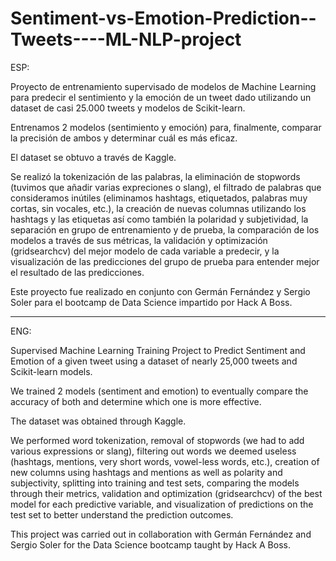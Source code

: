 # Sentiment-vs-Emotion-Prediction--Tweets----ML-NLP-project

ESP:

Proyecto de entrenamiento supervisado de modelos de Machine Learning para predecir el sentimiento y la emoción de un tweet dado utilizando un dataset de casi 25.000 tweets y modelos de Scikit-learn.

Entrenamos 2 modelos (sentimiento y emoción) para, finalmente, comparar la precisión de ambos y determinar cuál es más eficaz.

El dataset se obtuvo a través de Kaggle.

Se realizó la tokenización de las palabras, la eliminación de stopwords (tuvimos que añadir varias expreciones o slang), el filtrado de palabras que consideramos inútiles (eliminamos hashtags, etiquetados, palabras muy cortas, sin vocales, etc.), la creación de nuevas columnas utilizando los hashtags y las etiquetas así como también la polaridad y subjetividad, la separación en grupo de entrenamiento y de prueba, la comparación de los modelos a través de sus métricas, la validación y optimización (gridsearchcv) del mejor modelo de cada variable a predecir, y la visualización de las predicciones del grupo de prueba para entender mejor el resultado de las predicciones.

Este proyecto fue realizado en conjunto con Germán Fernández y Sergio Soler para el bootcamp de Data Science impartido por Hack A Boss. 

--------------------------------------------------------------------------------------------------------------------------------------------------------------------

ENG:

Supervised Machine Learning Training Project to Predict Sentiment and Emotion of a given tweet using a dataset of nearly 25,000 tweets and Scikit-learn models.

We trained 2 models (sentiment and emotion) to eventually compare the accuracy of both and determine which one is more effective.

The dataset was obtained through Kaggle.

We performed word tokenization, removal of stopwords (we had to add various expressions or slang), filtering out words we deemed useless (hashtags, mentions, very short words, vowel-less words, etc.), creation of new columns using hashtags and mentions as well as polarity and subjectivity, splitting into training and test sets, comparing the models through their metrics, validation and optimization (gridsearchcv) of the best model for each predictive variable, and visualization of predictions on the test set to better understand the prediction outcomes.

This project was carried out in collaboration with Germán Fernández and Sergio Soler for the Data Science bootcamp taught by Hack A Boss.
